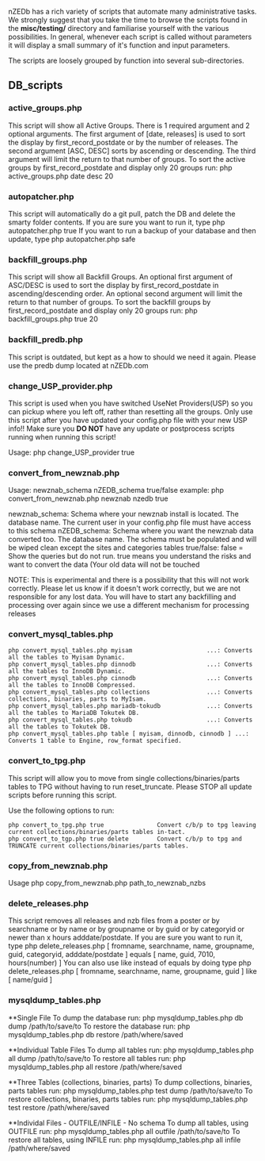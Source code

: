 nZEDb has a rich variety of scripts that automate many administrative tasks. We strongly suggest that you take the time to browse the scripts found in the **misc/testing/** directory and familiarise yourself with the various possibilities. In general, whenever each script is called without parameters it will display a small summary of it's function and input parameters.

The scripts are loosely grouped by function into several sub-directories.

## DB_scripts 

### active_groups.php 

This script will show all Active Groups. There is 1 required argument and 2 optional arguments.
The first argument of [date, releases] is used to sort the display by first_record_postdate or by the number of releases.
The second argument [ASC, DESC] sorts by ascending or descending.
The third argument will limit the return to that number of groups.
To sort the active groups by first_record_postdate and display only 20 groups run:
  php active_groups.php date desc 20

### autopatcher.php

This script will automatically do a git pull, patch the DB and delete the smarty folder contents.
If you are sure you want to run it, type php autopatcher.php true
If you want to run a backup of your database and then update, type php autopatcher.php safe

### backfill_groups.php

This script will show all Backfill Groups.
An optional first argument of ASC/DESC is used to sort the display by first_record_postdate in ascending/descending order.
An optional second argument will limit the return to that number of groups.
To sort the backfill groups by first_record_postdate and display only 20 groups run:
  php backfill_groups.php true 20

### backfill_predb.php

This script is outdated, but kept as a how to should we need it again.
Please use the predb dump located at nZEDb.com

### change_USP_provider.php

This script is used when you have switched UseNet Providers(USP) so you can pickup where you left off, rather than resetting all the groups.
Only use this script after you have updated your config.php file with your new USP info!!
Make sure you **DO NOT** have any update or postprocess scripts running when running this script!

Usage: php change_USP_provider true

### convert_from_newznab.php

Usage: newznab_schema nZEDB_schema true/false
example: php convert_from_newznab.php newznab nzedb true

newznab_schema: Schema where your newznab install is located. The database name. The current user in your config.php file must have access to this schema
nZEDB_schema: Schema where you want the newznab data converted too. The database name. The schema must be populated and will be wiped clean except the sites and categories tables
true/false: false = Show the queries but do not run.  true means you understand the risks and want to convert the data (Your old data will not be touched

NOTE: This is experimental and there is a possibility that this will not work correctly.  Please let us know if it doesn't work correctly, but we are not responsible for any lost data.
      You will have to start any backfilling and processing over again since we use a different mechanism for processing releases

### convert_mysql_tables.php

```
php convert_mysql_tables.php myisam                     ...: Converts all the tables to Myisam Dynamic.
php convert_mysql_tables.php dinnodb                    ...: Converts all the tables to InnoDB Dynamic.
php convert_mysql_tables.php cinnodb                    ...: Converts all the tables to InnoDB Compressed.
php convert_mysql_tables.php collections                ...: Converts collections, binaries, parts to MyIsam.
php convert_mysql_tables.php mariadb-tokudb             ...: Converts all the tables to MariaDB Tokutek DB.
php convert_mysql_tables.php tokudb                     ...: Converts all the tables to Tokutek DB.
php convert_mysql_tables.php table [ myisam, dinnodb, cinnodb ] ...: Converts 1 table to Engine, row_format specified.
```

### convert_to_tpg.php

This script will allow you to move from single collections/binaries/parts tables to TPG without having to run reset_truncate.
Please STOP all update scripts before running this script.

Use the following options to run:

```
php convert_to_tpg.php true               Convert c/b/p to tpg leaving current collections/binaries/parts tables in-tact.
php convert_to_tgp.php true delete        Convert c/b/p to tpg and TRUNCATE current collections/binaries/parts tables.
```

### copy_from_newznab.php 

Usage php copy_from_newznab.php path_to_newznab_nzbs

### delete_releases.php

This script removes all releases and nzb files from a poster or by searchname or by name or by groupname or by guid or by categoryid or newer than x hours adddate/postdate.
If you are sure you want to run it, type php delete_releases.php [ fromname, searchname, name, groupname, guid, categoryid, adddate/postdate ] equals [ name, guid, 7010, hours(number) ]
You can also use like instead of equals by doing type php delete_releases.php [ fromname, searchname, name, groupname, guid ] like [ name/guid ]

### mysqldump_tables.php

**Single File
To dump the database run: php mysqldump_tables.php db dump /path/to/save/to
To restore the database run: php mysqldump_tables.php db restore /path/where/saved

**Individual Table Files
To dump all tables run: php mysqldump_tables.php all dump /path/to/save/to
To restore all tables run: php mysqldump_tables.php all restore /path/where/saved

**Three Tables (collections, binaries, parts)
To dump collections, binaries, parts tables run: php mysqldump_tables.php test dump /path/to/save/to
To restore collections, binaries, parts tables run: php mysqldump_tables.php test restore /path/where/saved

**Individal Files - OUTFILE/INFILE - No schema
To dump all tables, using OUTFILE run: php mysqldump_tables.php all outfile /path/to/save/to
To restore all tables, using INFILE run: php mysqldump_tables.php all infile /path/where/saved

### 